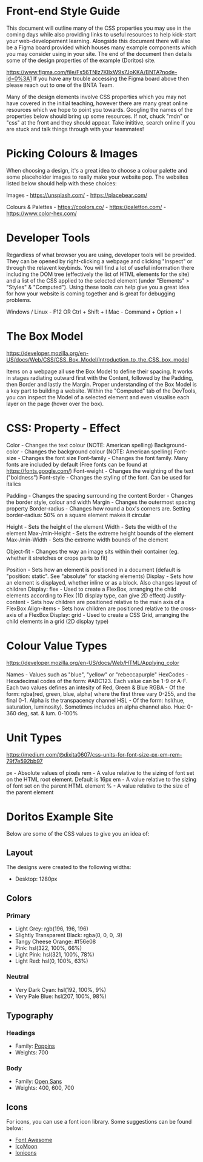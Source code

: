 # Front-end Style Guide

This document will outline many of the CSS properties you may use in the coming days while also providing links to useful resources to help kick-start your web-developement learning. Alongside this document there will also be a Figma board provided which houses many example components which you may consider using in your site. The end of the document then details some of the design properties of the example (Doritos) site.

https://www.figma.com/file/Fs56TNlz7KIIxW9s7JoKKA/BNTA?node-id=0%3A1
If you have any trouble accessing the Figma board above then please reach out to one of the BNTA Team.

Many of the design elements involve CSS properties which you may not have covered in the initial teaching, however there are many great online resources which we hope to point you towards. Googling the names of the properties below should bring up some resources. If not, chuck "mdn" or "css" at the front and they should appear. Take inititive, search online if you are stuck and talk things through with your teammates!

# Picking Colours & Images

When choosing a design, it's a great idea to choose a colour palette and some placeholder images to really make your website pop. The websites listed below should help with these choices:

Images              - https://unsplash.com/
                    - https://placebear.com/

Colours & Palettes  - https://coolors.co/
                    - https://paletton.com/
                    - https://www.color-hex.com/
                    
# Developer Tools

Regardless of what browser you are using, developer tools will be provided. They can be opened by right-clicking a webpage and clicking "Inspect" or through the relavent keybinds. You will find a lot of useful information there including the DOM tree (effectively the list of HTML elements for the site) and a list of the CSS applied to the selected element (under "Elements" > "Styles" & "Computed"). Using these tools can help give you a great idea for how your website is coming together and is great for debugging problems.

Windows / Linux     - F12 OR Ctrl + Shift + I
Mac                 - Command + Option + I

# The Box Model
https://developer.mozilla.org/en-US/docs/Web/CSS/CSS_Box_Model/Introduction_to_the_CSS_box_model

Items on a webpage all use the Box Model to define their spacing. It works in stages radiating outward first with the Content, followed by the Padding, then Border and lastly the Margin. Proper understanding of the Box Model is a key part to building a website. Within the "Computed" tab of the DevTools, you can inspect the Model of a selected element and even visualise each layer on the page (hover over the box).

# CSS: Property - Effect

Color               - Changes the text colour (NOTE: American spelling)
Background-color    - Changes the background colour (NOTE: American spelling)
Font-size           - Changes the font size
Font-family         - Changes the font family. Many fonts are included by default (Free fonts can be found at https://fonts.google.com/)
Font-weight         - Changes the weighting of the text ("boldness")
Font-style          - Changes the styling of the font. Can be used for italics

Padding             - Changes the spacing surrounding the content
Border              - Changes the border style, colour and width
Margin              - Changes the outermost spacing property
Border-radius       - Changes how round a box's corners are. Setting border-radius: 50% on a square element makes it circular

Height              - Sets the height of the element
Width               - Sets the width of the element
Max-/min-Height     - Sets the extreme height bounds of the element
Max-/min-Width      - Sets the extreme width bounds of the element

Object-fit          - Changes the way an image sits within their container (eg. whether it stretches or crops parts to fit)

Position            - Sets how an element is positioned in a document (default is "position: static". See "absolute" for stacking elements)
Display             - Sets how an element is displayed, whether inline or as a block. Also changes layout of children
Display: flex       - Used to create a FlexBox, arranging the child elements according to Flex (1D display type, can give 2D effect)
Justify-content     - Sets how children are positioned relative to the main axis of a FlexBox
Align-items         - Sets how children are positioned relative to the cross-axis of a FlexBox
Display: grid       - Used to create a CSS Grid, arranging the child elements in a grid (2D display type)


# Colour Value Types
https://developer.mozilla.org/en-US/docs/Web/HTML/Applying_color

Names               - Values such as "blue", "yellow" or "rebeccapurple"
HexCodes            - Hexadecimal codes of the form: #ABC123. Each value can be 1-9 or A-F. Each two values defines an intesity of Red, Green & Blue
RGBA                - Of the form: rgba(red, green, blue, alpha) where the first three vary 0-255, and the final 0-1. Alpha is the transpacency channel
HSL                 - Of the form: hsl(hue, saturation, luminosity). Sometimes includes an alpha channel also. Hue: 0-360 deg, sat. & lum. 0-100%

# Unit Types
https://medium.com/@dixita0607/css-units-for-font-size-px-em-rem-79f7e592bb97

px                  - Absolute values of pixels
rem                 - A value relative to the sizing of font set on the HTML root element. Default is 16px
em                  - A value relative to the sizing of font set on the parent HTML element
%                   - A value relative to the size of the parent element

# Doritos Example Site
Below are some of the CSS values to give you an idea of:

## Layout

The designs were created to the following widths:

- Desktop: 1280px

## Colors

### Primary

- Light Grey: rgb(196, 196, 196)
- Slightly Transparent Black: rgba(0, 0, 0, .9)
- Tangy Cheese Orange: #f56e08
- Pink: hsl(322, 100%, 66%)
- Light Pink: hsl(321, 100%, 78%)
- Light Red: hsl(0, 100%, 63%)

### Neutral

- Very Dark Cyan: hsl(192, 100%, 9%)
- Very Pale Blue: hsl(207, 100%, 98%)

## Typography

### Headings

- Family: [Poppins](https://fonts.google.com/specimen/Poppins)
- Weights: 700

### Body

- Family: [Open Sans](https://fonts.google.com/specimen/Open+Sans)
- Weights: 400, 600, 700

## Icons

For icons, you can use a font icon library. Some suggestions can be found below:

- [Font Awesome](https://fontawesome.com/)
- [IcoMoon](https://icomoon.io/)
- [Ionicons](https://ionicons.com/)